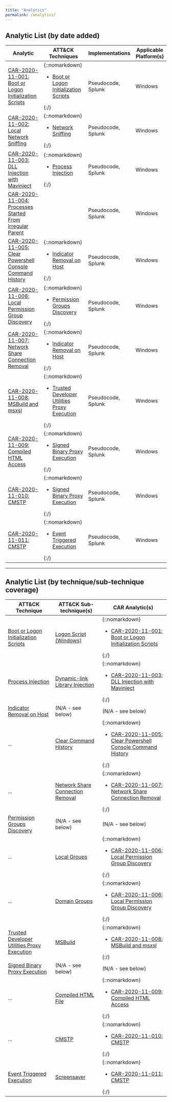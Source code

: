 ```yaml
---
title: "Analytics"
permalink: /analytics/
---
```

<div class="analytics-table"></div> 

## Analytic List (by date added)

|Analytic|ATT&CK Techniques|Implementations|Applicable Platform(s)|
|---|---|---|---|
|[CAR-2020-11-001: Boot or Logon Initialization Scripts](CAR-2020-11-001)|{::nomarkdown}<ul><li><a href="https://attack.mitre.org/techniques/T1037/">Boot or Logon Initialization Scripts</a></li></ul>{:/}|Pseudocode, Splunk|Windows|
|[CAR-2020-11-002: Local Network Sniffing](CAR-2020-11-002)|{::nomarkdown}<ul><li><a href="https://attack.mitre.org/techniques/T1040/">Network Sniffing</a></li></ul>{:/}|Pseudocode, Splunk|Windows|
|[CAR-2020-11-003: DLL Injection with Mavinject](CAR-2020-11-003)|{::nomarkdown}<ul><li><a href="https://attack.mitre.org/techniques/T1055/">Process Injection</a></li></ul>{:/}|Pseudocode, Splunk|Windows|
|[CAR-2020-11-004: Processes Started From Irregular Parent](CAR-2020-11-004)||Pseudocode, Splunk|Windows|
|[CAR-2020-11-005: Clear Powershell Console Command History](CAR-2020-11-005)|{::nomarkdown}<ul><li><a href="https://attack.mitre.org/techniques/T1070/">Indicator Removal on Host</a></li></ul>{:/}|Pseudocode, Splunk|Windows|
|[CAR-2020-11-006: Local Permission Group Discovery](CAR-2020-11-006)|{::nomarkdown}<ul><li><a href="https://attack.mitre.org/techniques/T1069/">Permission Groups Discovery</a></li></ul>{:/}|Pseudocode, Splunk|Windows|
|[CAR-2020-11-007: Network Share Connection Removal](CAR-2020-11-007)|{::nomarkdown}<ul><li><a href="https://attack.mitre.org/techniques/T1070/">Indicator Removal on Host</a></li></ul>{:/}|Pseudocode, Splunk|Windows|
|[CAR-2020-11-008: MSBuild and msxsl](CAR-2020-11-008)|{::nomarkdown}<ul><li><a href="https://attack.mitre.org/techniques/T1127/">Trusted Developer Utilities Proxy Execution</a></li></ul>{:/}|Pseudocode, Splunk|Windows|
|[CAR-2020-11-009: Compiled HTML Access](CAR-2020-11-009)|{::nomarkdown}<ul><li><a href="https://attack.mitre.org/techniques/T1218/">Signed Binary Proxy Execution</a></li></ul>{:/}|Pseudocode, Splunk|Windows|
|[CAR-2020-11-010: CMSTP](CAR-2020-11-010)|{::nomarkdown}<ul><li><a href="https://attack.mitre.org/techniques/T1218/">Signed Binary Proxy Execution</a></li></ul>{:/}|Pseudocode, Splunk|Windows|
|[CAR-2020-11-011: CMSTP](CAR-2020-11-011)|{::nomarkdown}<ul><li><a href="https://attack.mitre.org/techniques/T1546/">Event Triggered Execution</a></li></ul>{:/}|Pseudocode, Splunk|Windows|

---
## Analytic List (by technique/sub-technique coverage)

|ATT&CK Technique|ATT&CK Sub-technique(s)|CAR Analytic(s)|
|---|---|---|
|[Boot or Logon Initialization Scripts](https://attack.mitre.org/techniques/T1037/)|[Logon Script (Windows)](https://attack.mitre.org/techniques/T1037/001/)|{::nomarkdown}<ul><li><a href="CAR-2020-11-001">CAR-2020-11-001: Boot or Logon Initialization Scripts</a></li></ul>{:/}|
|[Process Injection](https://attack.mitre.org/techniques/T1055/)|[Dynamic-link Library Injection](https://attack.mitre.org/techniques/T1055/001/)|{::nomarkdown}<ul><li><a href="CAR-2020-11-003">CAR-2020-11-003: DLL Injection with Mavinject</a></li></ul>{:/}|
|[Indicator Removal on Host](https://attack.mitre.org/techniques/T1070/)|(N/A - see below)|(N/A - see below)|
|...|[Clear Command History](https://attack.mitre.org/techniques/T1070/003/)|{::nomarkdown}<ul><li><a href="CAR-2020-11-005">CAR-2020-11-005: Clear Powershell Console Command History</a></li></ul>{:/}|
|...|[Network Share Connection Removal](https://attack.mitre.org/techniques/T1070/005/)|{::nomarkdown}<ul><li><a href="CAR-2020-11-007">CAR-2020-11-007: Network Share Connection Removal</a></li></ul>{:/}|
|[Permission Groups Discovery](https://attack.mitre.org/techniques/T1069/)|(N/A - see below)|(N/A - see below)|
|...|[Local Groups](https://attack.mitre.org/techniques/T1069/001/)|{::nomarkdown}<ul><li><a href="CAR-2020-11-006">CAR-2020-11-006: Local Permission Group Discovery</a></li></ul>{:/}|
|...|[Domain Groups](https://attack.mitre.org/techniques/T1069/002/)|{::nomarkdown}<ul><li><a href="CAR-2020-11-006">CAR-2020-11-006: Local Permission Group Discovery</a></li></ul>{:/}|
|[Trusted Developer Utilities Proxy Execution](https://attack.mitre.org/techniques/T1127/)|[MSBuild](https://attack.mitre.org/techniques/T1127/001/)|{::nomarkdown}<ul><li><a href="CAR-2020-11-008">CAR-2020-11-008: MSBuild and msxsl</a></li></ul>{:/}|
|[Signed Binary Proxy Execution](https://attack.mitre.org/techniques/T1218/)|(N/A - see below)|(N/A - see below)|
|...|[Compiled HTML File](https://attack.mitre.org/techniques/T1218/001/)|{::nomarkdown}<ul><li><a href="CAR-2020-11-009">CAR-2020-11-009: Compiled HTML Access</a></li></ul>{:/}|
|...|[CMSTP](https://attack.mitre.org/techniques/T1218/003/)|{::nomarkdown}<ul><li><a href="CAR-2020-11-010">CAR-2020-11-010: CMSTP</a></li></ul>{:/}|
|[Event Triggered Execution](https://attack.mitre.org/techniques/T1546/)|[Screensaver](https://attack.mitre.org/techniques/T1546/002/)|{::nomarkdown}<ul><li><a href="CAR-2020-11-011">CAR-2020-11-011: CMSTP</a></li></ul>{:/}|
